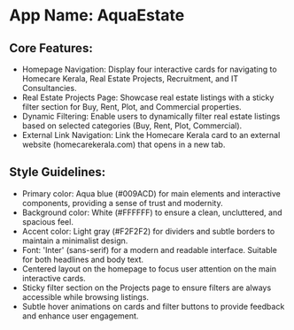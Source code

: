# **App Name**: AquaEstate

## Core Features:

- Homepage Navigation: Display four interactive cards for navigating to Homecare Kerala, Real Estate Projects, Recruitment, and IT Consultancies.
- Real Estate Projects Page: Showcase real estate listings with a sticky filter section for Buy, Rent, Plot, and Commercial properties.
- Dynamic Filtering: Enable users to dynamically filter real estate listings based on selected categories (Buy, Rent, Plot, Commercial).
- External Link Navigation: Link the Homecare Kerala card to an external website (homecarekerala.com) that opens in a new tab.

## Style Guidelines:

- Primary color: Aqua blue (#009ACD) for main elements and interactive components, providing a sense of trust and modernity.
- Background color: White (#FFFFFF) to ensure a clean, uncluttered, and spacious feel.
- Accent color: Light gray (#F2F2F2) for dividers and subtle borders to maintain a minimalist design.
- Font: 'Inter' (sans-serif) for a modern and readable interface. Suitable for both headlines and body text.
- Centered layout on the homepage to focus user attention on the main interactive cards.
- Sticky filter section on the Projects page to ensure filters are always accessible while browsing listings.
- Subtle hover animations on cards and filter buttons to provide feedback and enhance user engagement.